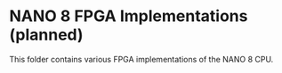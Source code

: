 # NANO 8 FPGA Implementations (planned)

This folder contains various FPGA implementations of the NANO 8 CPU.